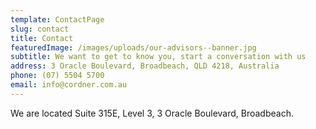 ```yaml
---
template: ContactPage
slug: contact
title: Contact
featuredImage: /images/uploads/our-advisors--banner.jpg
subtitle: We want to get to know you, start a conversation with us
address: 3 Oracle Boulevard, Broadbeach, QLD 4218, Australia  
phone: (07) 5504 5700
email: info@cordner.com.au
---
```


We are located Suite 315E, Level 3, 3 Oracle Boulevard, Broadbeach.
